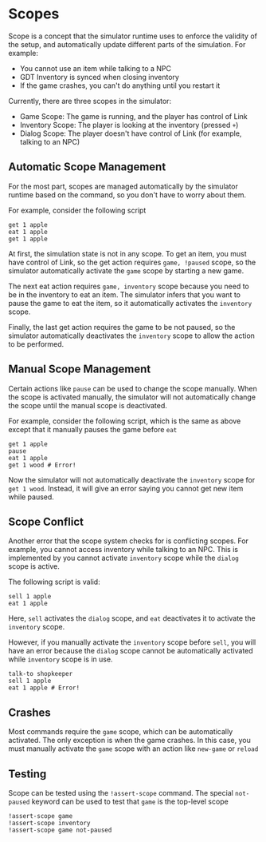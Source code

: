 # Scopes

Scope is a concept that the simulator runtime uses to enforce
the validity of the setup, and automatically update
different parts of the simulation. For example:

- You cannot use an item while talking to a NPC
- GDT Inventory is synced when closing inventory
- If the game crashes, you can't do anything until you restart it

Currently, there are three scopes in the simulator:
- Game Scope: The game is running, and the player has control of Link
- Inventory Scope: The player is looking at the inventory (pressed `+`)
- Dialog Scope: The player doesn't have control of Link (for example, talking to an NPC)

## Automatic Scope Management
For the most part, scopes are managed automatically by the simulator runtime
based on the command, so you don't have to worry about them. 

For example,
consider the following script

```skybook
get 1 apple
eat 1 apple
get 1 apple
```

At first, the simulation state is not in any scope.
To get an item, you must have control of Link, so the <skyb>get</skyb> action requires `game, !paused` scope, so the simulator automatically
activate the `game` scope by starting a new game.

The next <skyb>eat</skyb> action requires `game, inventory` scope because you need
to be in the inventory to eat an item. The simulator infers
that you want to pause the game to eat the item, so it automatically
activates the `inventory` scope.

Finally, the last <skyb>get</skyb> action requires the game to be not paused,
so the simulator automatically deactivates the `inventory` scope to allow
the action to be performed.

## Manual Scope Management
Certain actions like `pause` can be used to change the scope manually.
When the scope is activated manually, the simulator will not automatically
change the scope until the manual scope is deactivated.

For example, consider the following script, which is the same as above except
that it manually pauses the game before `eat`
```
get 1 apple
pause
eat 1 apple
get 1 wood # Error!
```

Now the simulator will not automatically deactivate the `inventory` scope
for `get 1 wood`. Instead, it will give an error saying you cannot get new 
item while paused.

## Scope Conflict
Another error that the scope system checks for is conflicting scopes.
For example, you cannot access inventory while talking to an NPC.
This is implemented by you cannot activate `inventory` scope 
while the `dialog` scope is active.

The following script is valid:
```
sell 1 apple
eat 1 apple
```
Here, `sell` activates the `dialog` scope, and `eat` deactivates it to
activate the `inventory` scope.

However, if you manually activate the `inventory` scope before `sell`,
you will have an error because the `dialog` scope cannot be automatically
activated while `inventory` scope is in use.

```
talk-to shopkeeper
sell 1 apple
eat 1 apple # Error!
```

## Crashes
Most commands require the `game` scope, which can be automatically activated.
The only exception is when the game crashes. In this case, you must
manually activate the `game` scope with an action like `new-game` or `reload`

## Testing
Scope can be tested using the `!assert-scope` command. The special `not-paused`
keyword can be used to test that `game` is the top-level scope

```
!assert-scope game
!assert-scope inventory
!assert-scope game not-paused
```
